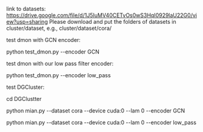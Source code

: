 link to datasets: https://drive.google.com/file/d/1J5IuMV40CETvOs0wS3HqI0929laU22G0/view?usp=sharing
Please download and put the folders of datasets in cluster/dataset, e.g., cluster/dataset/cora/

test dmon with GCN encoder:

python test_dmon.py --encoder GCN

test dmon with our low pass filter encoder:

python test_dmon.py --encoder low_pass


test DGCluster:

cd DGClustter

python mian.py --dataset cora --device cuda:0 --lam 0 --encoder GCN

python mian.py --dataset cora --device cuda:0 --lam 0 --encoder low_pass